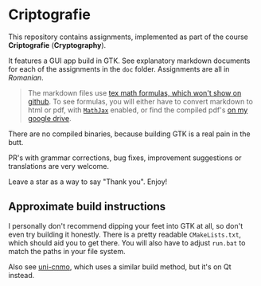 # Criptografie

This repository contains assignments, implemented as part of the course **Criptografie** (**Cryptography**).

It features a GUI app build in GTK. See explanatory markdown documents for each of the assignments in the `doc` folder. Assignments are all in *Romanian*.

> The markdown files use [tex math formulas, which won't show on github](https://stackoverflow.com/questions/11256433/how-to-show-math-equations-in-general-githubs-markdownnot-githubs-blog). To see formulas, you will either have to convert markdown to html or pdf, with [`MathJax`](https://www.mathjax.org/) enabled, or find the compiled pdf's [on my google drive](https://drive.google.com/drive/folders/1Rs0-qy6ivSDuHh5JadrP4Ta4YDhuVRiC).

There are no compiled binaries, because building GTK is a real pain in the butt.

PR's with grammar corrections, bug fixes, improvement suggestions or translations are very welcome.

Leave a star as a way to say "Thank you". Enjoy!


## Approximate build instructions

I personally don't recommend dipping your feet into GTK at all, so don't even try building it honestly.
There is a pretty readable `CMakeLists.txt`, which should aid you to get there. You will also have to adjust `run.bat` to match the paths in your file system.

Also see [uni-cnmo](https://github.com/AntonC9018/uni-cnmo), which uses a similar build method, but it's on Qt instead.